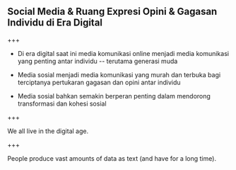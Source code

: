 ## Social Media & Ruang Expresi Opini & Gagasan Individu di Era Digital

+++
- Di era digital saat ini media komunikasi online menjadi media komunikasi yang penting antar individu -- terutama generasi muda

- Media sosial menjadi media komunikasi yang murah dan terbuka bagi terciptanya pertukaran gagasan dan opini antar individu

- Media sosial bahkan semakin berperan penting dalam mendorong transformasi dan kohesi sosial

+++

We all live in the digital age.

 
+++

People produce vast amounts of data as text (and have for a long time).
